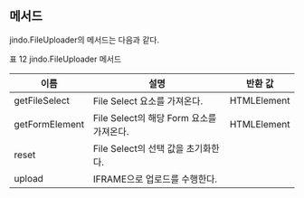## 메서드

jindo.FileUploader의 메서드는 다음과 같다.

표 12 jindo.FileUploader 메서드

| 이름 | 설명 | 반환 값 |
| --- | --- | --- |
| getFileSelect | File Select 요소를 가져온다. | HTMLElement |
| getFormElement | File Select의 해당 Form 요소를 가져온다. | HTMLElement |
| reset | File Select의 선택 값을 초기화한다. |  |
| upload | IFRAME으로 업로드를 수행한다. |  |